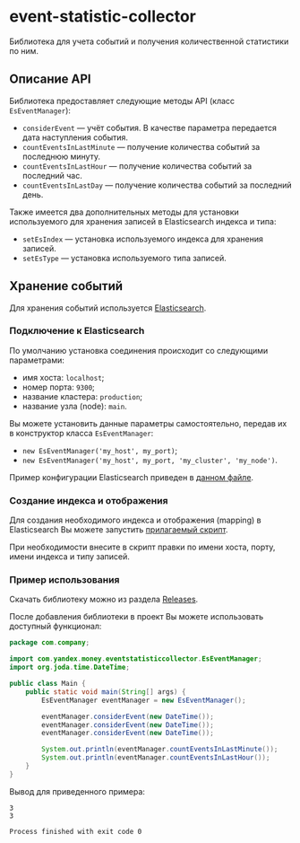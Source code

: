 # event-statistic-collector

Библиотека для учета событий и получения количественной статистики по ним.

## Описание API

Библиотека предоставляет следующие методы API (класс `EsEventManager`):
- `considerEvent` — учёт события. В качестве параметра передается дата наступления события.
- `countEventsInLastMinute` — получение количества событий за последнюю минуту.
- `countEventsInLastHour` — получение количества событий за последний час.
- `countEventsInLastDay` — получение количества событий за последний день.

Также имеется два дополнительных методы для установки используемого для хранения записей в Elasticsearch индекса и типа:
- `setEsIndex` — установка используемого индекса для хранения записей.
- `setEsType` — установка используемого типа записей.

## Хранение событий

Для хранения событий используется [Elasticsearch](https://www.elastic.co/products/elasticsearch).

### Подключение к Elasticsearch
По умолчанию установка соединения происходит со следующими параметрами:
- имя хоста: `localhost`;
- номер порта: `9300`;
- название кластера: `production`;
- название узла (node): `main`.

Вы можете установить данные параметры самостоятельно, передав их в конструктор класса `EsEventManager`:
- `new EsEventManager('my_host', my_port)`;
- `new EsEventManager('my_host', my_port, 'my_cluster', 'my_node')`.

Пример конфигурации Elasticsearch приведен в [данном файле](https://github.com/PetukhovVictor/event-statistic-collector/blob/master/elasticsearch.example.yml).

### Создание индекса и отображения

Для создания необходимого индекса и отображения (mapping) в Elasticsearch Вы можете запустить [прилагаемый скрипт](https://github.com/PetukhovVictor/event-statistic-collector/blob/master/create_es_index.sh).

При необходимости внесите в скрипт правки по имени хоста, порту, имени индекса и типу записей.

### Пример использования

Скачать библиотеку можно из раздела [Releases](https://github.com/PetukhovVictor/event-statistic-collector/releases).

После добавления библиотеки в проект Вы можете использовать доступный функционал:
```java
package com.company;

import com.yandex.money.eventstatisticcollector.EsEventManager;
import org.joda.time.DateTime;

public class Main {
    public static void main(String[] args) {
        EsEventManager eventManager = new EsEventManager();

        eventManager.considerEvent(new DateTime());
        eventManager.considerEvent(new DateTime());
        eventManager.considerEvent(new DateTime());

        System.out.println(eventManager.countEventsInLastMinute());
        System.out.println(eventManager.countEventsInLastHour());
    }
}
```

Вывод для приведенного примера:
```
3
3

Process finished with exit code 0
```

